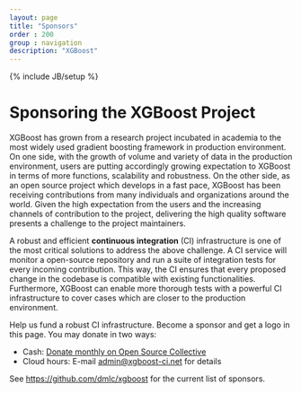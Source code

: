 ```yaml
---
layout: page
title: "Sponsors"
order : 200
group : navigation
description: "XGBoost"
---
```

{% include JB/setup %}

# Sponsoring the XGBoost Project

XGBoost has grown from a research project incubated in academia to the most widely used gradient boosting framework in production environment. On one side, with the growth of volume and variety of data in the production environment, users are putting accordingly growing expectation to XGBoost in terms of more functions, scalability and robustness. On the other side, as an open source project which develops in a fast pace, XGBoost has been receiving contributions from many individuals and organizations around the world. Given the high expectation from the users and the increasing channels of contribution to the project, delivering the high quality software presents a challenge to the project maintainers.

A robust and efficient **continuous integration** (CI) infrastructure is one of the most critical solutions to address the above challenge. A CI service will monitor a open-source repository and run a suite of integration tests for every incoming contribution. This way, the CI ensures that every proposed change in the codebase is compatible with existing functionalities. Furthermore, XGBoost can enable more thorough tests with a powerful CI infrastructure to cover cases which are closer to the production environment.

Help us fund a robust CI infrastructure. Become a sponsor and get a logo in this page. You may donate in two ways:
* Cash: [Donate monthly on Open Source Collective](https://opencollective.com/xgboost)
* Cloud hours: E-mail admin@xgboost-ci.net for details

See https://github.com/dmlc/xgboost for the current list of sponsors.
